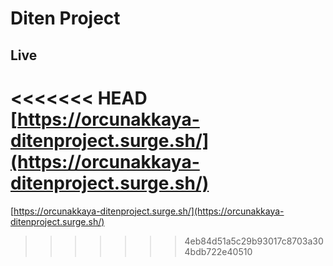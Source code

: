 # Diten Project

## Live

<<<<<<< HEAD
[https://orcunakkaya-ditenproject.surge.sh/](https://orcunakkaya-ditenproject.surge.sh/)
=======
[https://orcunakkaya-ditenproject.surge.sh/](https://orcunakkaya-ditenproject.surge.sh/)
>>>>>>> 4eb84d51a5c29b93017c8703a304bdb722e40510

